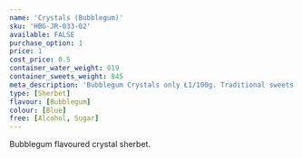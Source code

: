 ```yaml
---
name: 'Crystals (Bubblegum)'
sku: 'HBG-JR-033-02'
available: FALSE
purchase_option: 1
price: 1
cost_price: 0.5
container_water_weight: 919
container_sweets_weight: 845
meta_description: 'Bubblegum Crystals only Ł1/100g. Traditional sweets and more at Humbugs Confectionery Store. Specialists in satisfying your sweet tooth!'
type: [Sherbet]
flavour: [Bubblegum]
colour: [Blue]
free: [Alcohol, Sugar]
---
```

Bubblegum flavoured crystal sherbet.